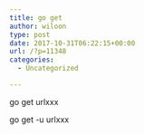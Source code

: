 ```yaml
---
title: go get
author: wiloon
type: post
date: 2017-10-31T06:22:15+00:00
url: /?p=11348
categories:
  - Uncategorized

---
```

go get urlxxx
  
go get -u urlxxx